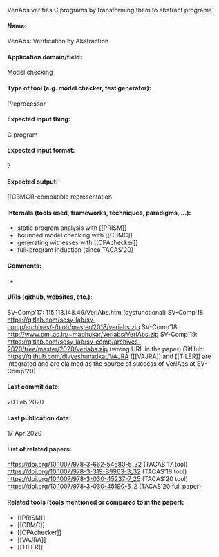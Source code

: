 VeriAbs verifies C programs by transforming them to abstract programs

#### Name:
VeriAbs: Verification by Abstraction

#### Application domain/field:
Model checking

#### Type of tool (e.g. model checker, test generator):
Preprocessor

#### Expected input thing:
C program

#### Expected input format:
?

#### Expected output:
[[CBMC]]-compatible representation

#### Internals (tools used, frameworks, techniques, paradigms, ...):
- static program analysis with [[PRISM]]
- bounded model checking with [[CBMC]]
- generating witnesses with [[CPAchecker]]
- full-program induction (since TACAS'20)

#### Comments:
-

#### URIs (github, websites, etc.):
SV-Comp'17: 115.113.148.49/VeriAbs.htm (dysfunctional)
SV-Comp'18: https://gitlab.com/sosy-lab/sv-comp/archives/-/blob/master/2018/veriabs.zip
SV-Comp'18: http://www.cmi.ac.in/~madhukar/veriabs/VeriAbs.zip
SV-Comp'19: https://gitlab.com/sosy-lab/sv-comp/archives-2020/tree/master/2020/veriabs.zip (wrong URL in the paper)
GitHub: https://github.com/divyeshunadkat/VAJRA ([[VAJRA]] and [[TILER]] are integrated and are claimed as the source of success of VeriAbs at SV-Comp'20)

#### Last commit date:
20 Feb 2020

#### Last publication date:
17 Apr 2020

#### List of related papers:
https://doi.org/10.1007/978-3-662-54580-5_32 (TACAS'17 tool)
https://doi.org/10.1007/978-3-319-89963-3_32 (TACAS'18 tool)
https://doi.org/10.1007/978-3-030-45237-7_25 (TACAS'20 tool)
https://doi.org/10.1007/978-3-030-45190-5_2 (TACAS'20 full paper)

#### Related tools (tools mentioned or compared to in the paper):
* [[PRISM]]
* [[CBMC]]
* [[CPAchecker]]
* [[VAJRA]]
* [[TILER]]
